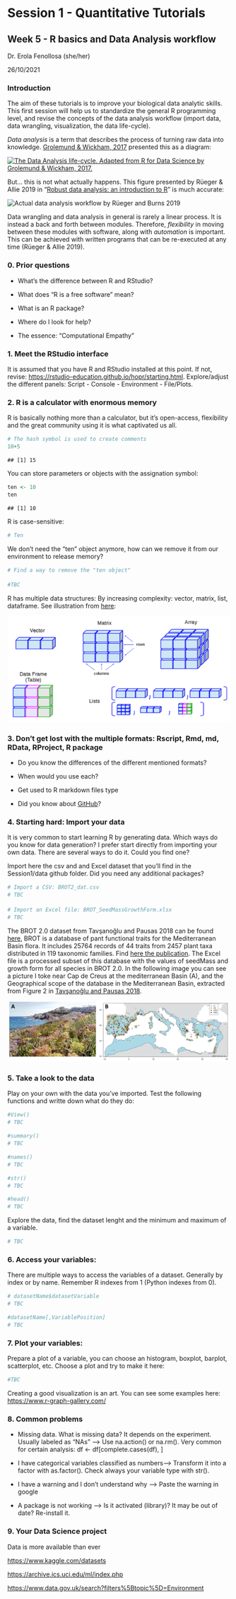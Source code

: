
# Session 1 - Quantitative Tutorials

## Week 5 - R basics and Data Analysis workflow

Dr. Erola Fenollosa (she/her)

26/10/2021

### Introduction

The aim of these tutorials is to improve your biological data analytic
skills. This first session will help us to standardize the general R
programming level, and revise the concepts of the data analysis workflow
(import data, data wrangling, visualization, the data life-cycle).

*Data analysis* is a term that describes the process of turning raw data
into knowledge. [Grolemund & Wickham,
2017](https://r4ds.had.co.nz/workflow-basics.html) presented this as a
diagram:

[![The Data Analysis life-cycle. Adapted from R for Data Science by
Grolemund & Wickham,
2017.](images/DataWorkflow_Grolemund&Wickham2017.jpeg)](https://r4ds.had.co.nz/index.html)

But… this is not what actually happens. This figure presented by Rüeger
& Allie 2019 in “[Robust data analysis: an introduction to
R](https://sinarueeger.github.io/robust-data-analysis-with-r/)” is much
accurate:

![Actual data analysis workflow by Rüeger and Burns
2019](images/DataWorkflow_Grolemund&Wickham2017REAL.jpeg)

Data wrangling and data analysis in general is rarely a linear process.
It is instead a back and forth between modules. Therefore, *flexibility*
in moving between these modules with software, along with *automation*
is important. This can be achieved with written programs that can be
re-executed at any time (Rüeger & Allie 2019).

### 0. Prior questions

- What’s the difference between R and RStudio?

- What does “R is a free software” mean?

- What is an R package?

- Where do I look for help?

- The essence: “Computational Empathy”

### 1. Meet the RStudio interface

It is assumed that you have R and RStudio installed at this point. If
not, revise: <https://rstudio-education.github.io/hopr/starting.html>.
Explore/adjust the different panels: Script - Console - Environment -
File/Plots.

### 2. R is a calculator with enormous memory

R is basically nothing more than a calculator, but it’s open-access,
flexibility and the great community using it is what captivated us all.

``` r
# The hash symbol is used to create comments
10+5
```

    ## [1] 15

You can store parameters or objects with the assignation symbol:

``` r
ten <- 10
ten
```

    ## [1] 10

R is case-sensitive:

``` r
# Ten
```

We don’t need the “ten” object anymore, how can we remove it from our
environment to release memory?

``` r
# Find a way to remove the "ten object"

#TBC
```

R has multiple data structures: By increasing complexity: vector,
matrix, list, dataframe. See illustration from
[here](http://venus.ifca.unican.es/Rintro/dataStruct.html):

![](images/dataStructuresNew.png)

### 3. Don’t get lost with the multiple formats: Rscript, Rmd, md, RData, RProject, R package

- Do you know the differences of the different mentioned formats?

- When would you use each?

- Get used to R markdown files type

- Did you know about [GitHub](https://github.com/erolafr)?

### 4. Starting hard: Import your data

It is very common to start learning R by generating data. Which ways do
you know for data generation? I prefer start directly from importing
your own data. There are several ways to do it. Could you find one?

Import here the csv and and Excel dataset that you’ll find in the
Session1/data github folder. Did you need any additional packages?

``` r
# Import a CSV: BROT2_dat.csv
# TBC

# Import an Excel file: BROT_SeedMassGrowthForm.xlsx
# TBC
```

The BROT 2.0 dataset from Tavşanoğlu and Pausas 2018 can be found
[here](https://figshare.com/collections/BROT_2_0_A_functional_trait_database_for_Mediterranean_Basin_plants/3843841),
BROT is a database of pant functional traits for the Mediterranean Basin
flora. It includes 25764 records of 44 traits from 2457 plant taxa
distributed in 119 taxonomic families. Find [here the
publication](https://www.nature.com/articles/sdata2018135). The Excel
file is a processed subset of this database with the values of seedMass
and growth form for all species in BROT 2.0. In the following image you
can see a picture I toke near Cap de Creus at the mediterranean Basin
(A), and the Geographical scope of the database in the Mediterranean
Basin, extracted from Figure 2 in [Tavşanoğlu and Pausas
2018](https://www.nature.com/articles/sdata2018135).

![](images/FigBROTContext.png)

### 5. Take a look to the data

Play on your own with the data you’ve imported. Test the following
functions and writte down what do they do:

``` r
#View()
# TBC
```

``` r
#summary()
# TBC
```

``` r
#names()
# TBC
```

``` r
#str()
# TBC
```

``` r
#head()
# TBC
```

Explore the data, find the dataset lenght and the minimum and maximum of
a variable.

``` r
# TBC
```

### 6. Access your variables:

There are multiple ways to access the variables of a dataset. Generally
by index or by name. Remember R indexes from 1 (Python indexes from 0).

``` r
# datasetName$datasetVariable
# TBC
```

``` r
#datasetName[,VariablePosition]
# TBC
```

### 7. Plot your variables:

Prepare a plot of a variable, you can choose an histogram, boxplot,
barplot, scatterplot, etc. Choose a plot and try to make it here:

``` r
#TBC
```

Creating a good visualization is an art. You can see some examples here:
<https://www.r-graph-gallery.com/>

### 8. Common problems

- Missing data. What is missing data? It depends on the experiment.
  Usually labeled as “NAs” –\> Use na.action() or na.rm(). Very common
  for certain analysis: df \<- df\[complete.cases(df), \]

- I have categorical variables classified as numbers–\> Transform it
  into a factor with as.factor(). Check always your variable type with
  str().

- I have a warning and I don’t understand why –\> Paste the warning in
  google

- A package is not working –\> Is it activated (library)? It may be out
  of date? Re-install it.

### 9. Your Data Science project

Data is more available than ever

<https://www.kaggle.com/datasets>

<https://archive.ics.uci.edu/ml/index.php>

<https://www.data.gov.uk/search?filters%5Btopic%5D=Environment>
